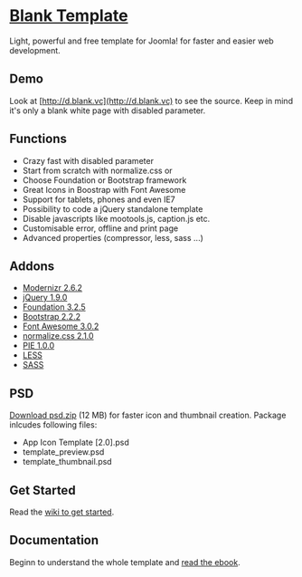 # [Blank Template](http://blank.vc)

Light, powerful and free template for Joomla!
for faster and easier web development.


## Demo

Look at [http://d.blank.vc](http://d.blank.vc) to see the source. Keep in mind it's only a blank white page with disabled parameter.

## Functions

* Crazy fast with disabled parameter
* Start from scratch with normalize.css or
* Choose Foundation or Bootstrap framework
* Great Icons in Boostrap with Font Awesome
* Support for tablets, phones and even IE7
* Possibility to code a jQuery standalone template
* Disable javascripts like mootools.js, caption.js etc.
* Customisable error, offline and print page
* Advanced properties (compressor, less, sass ...)

## Addons 

* [Modernizr 2.6.2](http://modernizr.com/)
* [jQuery 1.9.0](http://jquery.com/)
* [Foundation 3.2.5](http://foundation.zurb.com/)
* [Bootstrap 2.2.2](http://getbootstrap.com/)
* [Font Awesome 3.0.2](http://fortawesome.github.com/Font-Awesome/)
* [normalize.css 2.1.0](http://necolas.github.com/normalize.css/)
* [PIE 1.0.0](http://css3pie.com/)
* [LESS](http://lesscss.org/)
* [SASS](http://sass-lang.com/)

## PSD

[Download psd.zip](http://itr.im/psd) (12 MB) for faster icon and thumbnail creation. Package inlcudes following files:

* App Icon Template [2.0].psd
* template_preview.psd
* template_thumbnail.psd

## Get Started

Read the [wiki to get started](https://github.com/Bloggerschmidt/Blank-Template/wiki/Getting-started).

## Documentation

Beginn to understand the whole template and [read the ebook](http://blank.vc/ebook.html).
